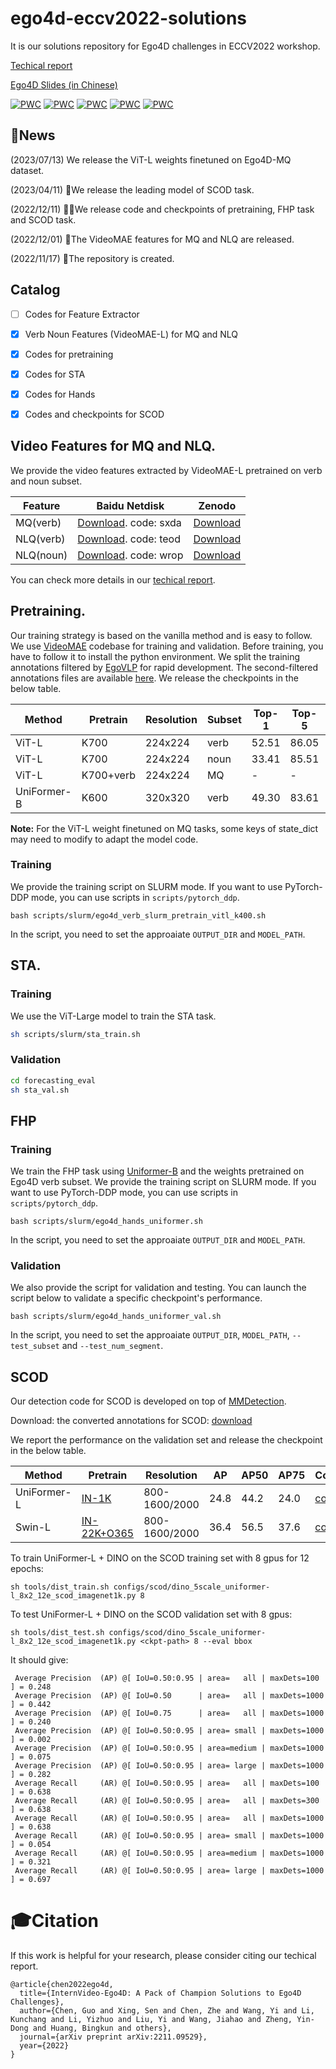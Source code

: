 # ego4d-eccv2022-solutions
It is our solutions repository for Ego4D challenges in ECCV2022 workshop.

[Techical report](https://arxiv.org/abs/2211.09529)

[Ego4D Slides (in Chinese)](https://github.com/OpenGVLab/ego4d-eccv2022-solutions/blob/main/assets/VideoIntern_Ego4D.pdf)

[![PWC](https://img.shields.io/endpoint.svg?url=https://paperswithcode.com/badge/internvideo-ego4d-a-pack-of-champion/state-change-object-detection-on-ego4d)](https://paperswithcode.com/sota/state-change-object-detection-on-ego4d?p=internvideo-ego4d-a-pack-of-champion)
[![PWC](https://img.shields.io/endpoint.svg?url=https://paperswithcode.com/badge/internvideo-ego4d-a-pack-of-champion/moment-queries-on-ego4d)](https://paperswithcode.com/sota/moment-queries-on-ego4d?p=internvideo-ego4d-a-pack-of-champion)
[![PWC](https://img.shields.io/endpoint.svg?url=https://paperswithcode.com/badge/internvideo-ego4d-a-pack-of-champion/short-term-object-interaction-anticipation-on)](https://paperswithcode.com/sota/short-term-object-interaction-anticipation-on?p=internvideo-ego4d-a-pack-of-champion)
[![PWC](https://img.shields.io/endpoint.svg?url=https://paperswithcode.com/badge/internvideo-ego4d-a-pack-of-champion/future-hand-prediction-on-ego4d)](https://paperswithcode.com/sota/future-hand-prediction-on-ego4d?p=internvideo-ego4d-a-pack-of-champion)
[![PWC](https://img.shields.io/endpoint.svg?url=https://paperswithcode.com/badge/internvideo-ego4d-a-pack-of-champion/natural-language-queries-on-ego4d)](https://paperswithcode.com/sota/natural-language-queries-on-ego4d?p=internvideo-ego4d-a-pack-of-champion)

## 📢News
(2023/07/13) We release the ViT-L weights finetuned on Ego4D-MQ dataset.

(2023/04/11) 🚀We release the leading model of SCOD task.

(2022/12/11) 🚀🚀We release code and checkpoints of pretraining, FHP task and SCOD task.

(2022/12/01) 🚀The VideoMAE features for MQ and NLQ are released.

(2022/11/17) 🔄The repository is created.



## Catalog

- [ ] Codes for Feature Extractor
- [x] Verb Noun Features (VideoMAE-L) for MQ and NLQ
- [x] Codes for pretraining
- [x] Codes for STA
- [x] Codes for Hands
- [x] Codes and checkpoints for SCOD



## Video Features for MQ and NLQ.
We provide the video features extracted by VideoMAE-L pretrained on verb and noun subset.

|  Feature   | Baidu Netdisk | Zenodo |
|  ----  | ----  | ----  |
| MQ(verb)  | [Download](https://pan.baidu.com/s/1yYRVJmSrUAjrI7EmbUoqPA). code: sxda|[Download](https://zenodo.org/record/7340838) |
| NLQ(verb)  | [Download](https://pan.baidu.com/s/1Q3CHJyV1Onq8skH3xu6XLg). code: teod |[Download](https://zenodo.org/record/7343075)|
| NLQ(noun)  | [Download](https://pan.baidu.com/s/1aspOwXDTMlzpOUkLiIrZFg). code: wrop |[Download](https://zenodo.org/record/7343178) |

You can check more details in our [techical report](https://arxiv.org/abs/2211.09529).


## Pretraining.
Our training strategy is based on the vanilla method and is easy to follow. We use [VideoMAE](https://github.com/MCG-NJU/VideoMAE) codebase for training and validation. Before training, you have to follow it to install the python environment. We split the training annotations filtered by [EgoVLP](https://github.com/showlab/EgoVLP) for rapid development. The second-filtered annotations files are available [here](https://github.com/OpenGVLab/ego4d-eccv2022-solutions/releases/tag/1.0.0). We release the checkpoints in the below table.

|  Method   | Pretrain | Resolution |Subset |Top-1 |Top-5 |Weights |
|  ----  | ----  | ----  |  ----  | ----  | ----  | ----  |
| ViT-L  | K700| 224x224| verb | 52.51 | 86.05 | [Download](https://github.com/OpenGVLab/ego4d-eccv2022-solutions/releases/download/1.0.0/ego4d_verb_pretrain_vitl_k700.pt) | 
| ViT-L  | K700|224x224 |noun |33.41 | 85.51 | [Download](https://github.com/OpenGVLab/ego4d-eccv2022-solutions/releases/download/1.0.0/ego4d_noun_pretrain_vitl_k700.pt) | 
| ViT-L  | K700+verb | 224x224 | MQ | - | - | [Download](https://github.com/OpenGVLab/ego4d-eccv2022-solutions/releases/download/1.0.0/vitl_mq.pt) | 
| UniFormer-B | K600|320x320 |verb |49.30 | 83.61 | [Download](https://github.com/OpenGVLab/ego4d-eccv2022-solutions/releases/download/1.0.0/ego4d_verb_uniformer_base_16x320_k600_ep9.pt) | 

**Note:** For the ViT-L weight finetuned on MQ tasks, some keys of state_dict may need to modify to adapt the model code.


### Training
We provide the training script on SLURM mode. If you want to use PyTorch-DDP mode, you can use scripts in `scripts/pytorch_ddp`.

```
bash scripts/slurm/ego4d_verb_slurm_pretrain_vitl_k400.sh
```

In the script, you need to set the approaiate `OUTPUT_DIR` and `MODEL_PATH`.



## STA.
### Training
We use the ViT-Large model to train the STA task.
```bash
sh scripts/slurm/sta_train.sh
```

### Validation
```bash
cd forecasting_eval
sh sta_val.sh
```

## FHP
### Training
We train the FHP task using [Uniformer-B](https://github.com/Sense-X/UniFormer) and the weights pretrained on Ego4D verb subset.
We provide the training script on SLURM mode. If you want to use PyTorch-DDP mode, you can use scripts in `scripts/pytorch_ddp`.

```
bash scripts/slurm/ego4d_hands_uniformer.sh
```

In the script, you need to set the approaiate `OUTPUT_DIR` and `MODEL_PATH`.

### Validation
We also provide the script for validation and testing. You can launch the script below to validate a specific checkpoint's performance.

```
bash scripts/slurm/ego4d_hands_uniformer_val.sh
```

In the script, you need to set the approaiate `OUTPUT_DIR`, `MODEL_PATH`, `--test_subset` and `--test_num_segment`.

## SCOD

Our detection code for SCOD is developed on top of [MMDetection](./scod).

Download: the converted annotations for SCOD: [download](https://github.com/OpenGVLab/ego4d-eccv2022-solutions/releases/download/1.0.0/scod_annotations.zip)

We report the performance on the validation set and release the checkpoint in the below table.

|  Method   | Pretrain | Resolution |AP | AP50 |AP75 | Config | Download | 
|  ----  | ----  | ----  |  ----  | ----  | ----  | ----  | ---- |
| UniFormer-L | [IN-1K](https://drive.google.com/file/d/174rcA6rNzYVG9Ya9ik-NwTGoxW1M79ez/view?usp=sharing) | 800-1600/2000 |24.8 |44.2 | 24.0 | [config](scod/configs/scod/dino_5scale_uniformer-l_8x2_12e_scod_imagenet1k.py) |[ckpt](https://github.com/OpenGVLab/ego4d-eccv2022-solutions/releases/download/1.0.0/dino_5scale_uniformer-l_8x2_12e_scod_imagenet1k.pth) \| [log](https://github.com/OpenGVLab/ego4d-eccv2022-solutions/releases/download/1.0.0/dino_5scale_uniformer-l_8x2_12e_scod_imagenet1k.txt) | 
| Swin-L | [IN-22K+O365](https://github.com/OpenGVLab/ego4d-eccv2022-solutions/releases/download/1.0.0/dino_5scale_swin_l_8x2_12e_object365.pth) | 800-1600/2000 |36.4 | 56.5 | 37.6 | [config](scod/configs/scod/dino_5scale_swin_l_8x2_12e_scod_object365.py) |[ckpt](https://github.com/OpenGVLab/ego4d-eccv2022-solutions/releases/download/1.0.0/dino_5scale_swin_l_8x2_12e_scod_object365.pth) \| [log](https://github.com/OpenGVLab/ego4d-eccv2022-solutions/releases/download/1.0.0/dino_5scale_swin_l_8x2_12e_scod_object365.txt) | 


To train UniFormer-L + DINO on the SCOD training set with 8 gpus for 12 epochs:

```shell
sh tools/dist_train.sh configs/scod/dino_5scale_uniformer-l_8x2_12e_scod_imagenet1k.py 8
```

To test UniFormer-L + DINO on the SCOD validation set with 8 gpus:

```shell
sh tools/dist_test.sh configs/scod/dino_5scale_uniformer-l_8x2_12e_scod_imagenet1k.py <ckpt-path> 8 --eval bbox
```

It should give:
```
 Average Precision  (AP) @[ IoU=0.50:0.95 | area=   all | maxDets=100 ] = 0.248
 Average Precision  (AP) @[ IoU=0.50      | area=   all | maxDets=1000 ] = 0.442
 Average Precision  (AP) @[ IoU=0.75      | area=   all | maxDets=1000 ] = 0.240
 Average Precision  (AP) @[ IoU=0.50:0.95 | area= small | maxDets=1000 ] = 0.002
 Average Precision  (AP) @[ IoU=0.50:0.95 | area=medium | maxDets=1000 ] = 0.075
 Average Precision  (AP) @[ IoU=0.50:0.95 | area= large | maxDets=1000 ] = 0.282
 Average Recall     (AR) @[ IoU=0.50:0.95 | area=   all | maxDets=100 ] = 0.638
 Average Recall     (AR) @[ IoU=0.50:0.95 | area=   all | maxDets=300 ] = 0.638
 Average Recall     (AR) @[ IoU=0.50:0.95 | area=   all | maxDets=1000 ] = 0.638
 Average Recall     (AR) @[ IoU=0.50:0.95 | area= small | maxDets=1000 ] = 0.054
 Average Recall     (AR) @[ IoU=0.50:0.95 | area=medium | maxDets=1000 ] = 0.321
 Average Recall     (AR) @[ IoU=0.50:0.95 | area= large | maxDets=1000 ] = 0.697
```


# 🎓Citation
If this work is helpful for your research, please consider citing our techical report.
```
@article{chen2022ego4d,
  title={InternVideo-Ego4D: A Pack of Champion Solutions to Ego4D Challenges},
  author={Chen, Guo and Xing, Sen and Chen, Zhe and Wang, Yi and Li, Kunchang and Li, Yizhuo and Liu, Yi and Wang, Jiahao and Zheng, Yin-Dong and Huang, Bingkun and others},
  journal={arXiv preprint arXiv:2211.09529},
  year={2022}
}
```
